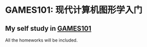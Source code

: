 # GAMES101: 现代计算机图形学入门
## My self study in [GAMES101](https://sites.cs.ucsb.edu/~lingqi/teaching/games101.html)
All the homeworks will be included.
